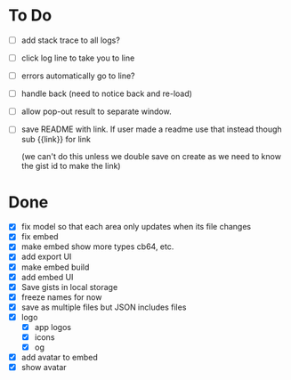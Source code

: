 # To Do

- [ ] add stack trace to all logs?
- [ ] click log line to take you to line
- [ ] errors automatically go to line?
- [ ] handle back (need to notice back and re-load)
- [ ] allow pop-out result to separate window.
- [ ] save README with link. If user made a readme use that instead though sub {{link}} for link
  
  (we can't do this unless we double save on create as we need to know the gist id to make the link)

# Done
- [x] fix model so that each area only updates when its file changes
- [x] fix embed
- [x] make embed show more types cb64, etc.
- [x] add export UI
- [x] make embed build
- [x] add embed UI
- [x] Save gists in local storage
- [x] freeze names for now
- [x] save as multiple files but JSON includes files
- [x] logo
  - [x] app logos
  - [x] icons
  - [x] og
- [x] add avatar to embed
- [x] show avatar
